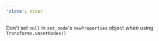 ```yaml
---
'slate': minor
---
```


Don't set `null` in `set_node`'s `newProperties` object when using `Transforms.unsetNodes()`
